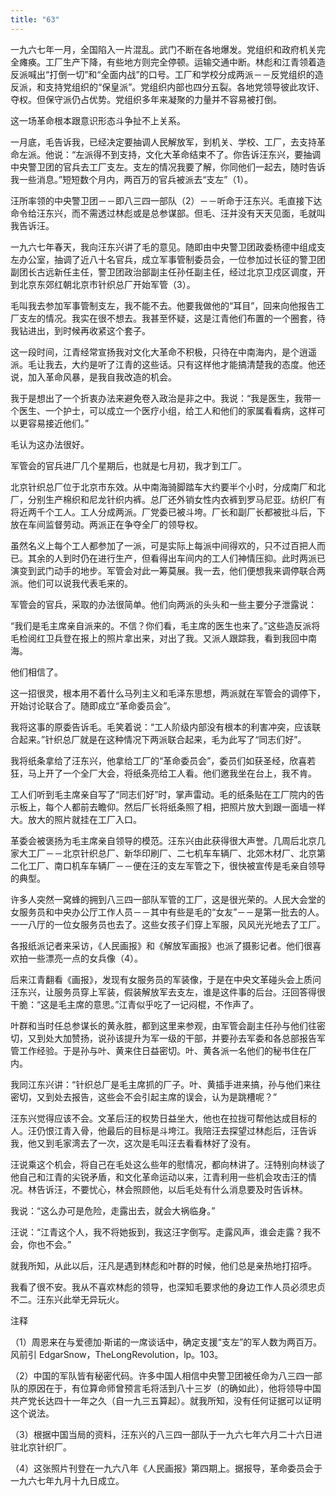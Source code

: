 ```yaml
---
title: "63"
---
```


一九六七年一月，全国陷入一片混乱。武门不断在各地爆发。党组织和政府机关完全瘫痪。工厂生产下降，有些地方则完全停顿。运输交通中断。林彪和江青领着造反派喊出“打倒一切”和“全面内战”的口号。工厂和学校分成两派－－反党组织的造反派，和支持党组织的“保皇派”。党组织内部也四分五裂。各地党领导彼此攻讦、夺权。但保守派仍占优势。党组织多年来凝聚的力量并不容易被打倒。

这一场革命根本跟意识形态斗争扯不上关系。

一月底，毛告诉我，已经决定要抽调人民解放军，到机关、学校、工厂，去支持革命左派。他说：“左派得不到支持，文化大革命结束不了。你告诉汪东兴，要抽调中央警卫团的官兵去工厂支左。支左的情况我要了解，你同他们一起去，随时告诉我一些消息。”短短数个月内，两百万的官兵被派去“支左”（1）。

汪所率领的中央警卫团－－即八三四一部队（2）－－听命于汪东兴。毛直接下达命令给汪东兴，而不需透过林彪或是总参谋部。但毛、汪并没有天天见面，毛就叫我告诉汪。

一九六七年春天，我向汪东兴讲了毛的意见。随即由中央警卫团政委杨德中组成支左办公室，抽调了近八十名官兵，成立军事管制委员会，一位参加过长征的警卫团副团长古远新任主任，警卫团政治部副主任孙任副主任，经过北京卫戍区调度，开到北京东郊红朝北京市针织总厂开始军管（3）。

毛叫我去参加军事管制支左，我不能不去。他要我做他的“耳目”，回来向他报告工厂支左的情况。我实在很不想去。我甚至怀疑，这是江青他们布置的一个圈套，待我钻进出，到时候再收紧这个套子。

这一段时间，江青经常宣扬我对文化大革命不积极，只待在中南海内，是个逍遥派。毛让我去，大约是听了江青的这些话。只有这样他才能搞清楚我的态度。他还说，加入革命风暴，是我自我改造的机会。

我于是想出了一个折衷办法来避免卷入政治是非之中。我说：“我是医生，我带一个医生、一个护士，可以成立一个医疗小组，给工人和他们的家属看看病，这样可以更容易接近他们。”

毛认为这办法很好。

军管会的官兵进厂几个星期后，也就是七月初，我才到工厂。

北京针织总厂位于北京市东效。从中南海骑脚踏车大约要半个小时，分成南厂和北厂，分别生产棉织和尼龙针织内裤。总厂还外销女性内衣裤到罗马尼亚。纺织厂有将近两千个工人。工人分成两派。厂党委已被斗垮。厂长和副厂长都被批斗后，下放在车间监督劳动。两派正在争夺全厂的领导权。

虽然名义上每个工人都参加了一派，可是实际上每派中间得欢的，只不过百把人而已。其余的人到时仍在进行生产，但看得出车间内的工人们神情压抑。此时两派已演变到武门动手的地步。军管会对此一筹莫展。我一去，他们便想我来调停联合两派。他们可以说我代表毛来的。

军管会的官兵，采取的办法很简单。他们向两派的头头和一些主要分子泄露说：

“我们是毛主席亲自派来的。不信？你们看，毛主席的医生也来了。”这些造反派将毛检阅红卫兵登在报上的照片拿出来，对出了我。又派人跟踪我，看到我回中南海。

他们相信了。

这一招很灵，根本用不着什么马列主义和毛泽东思想，两派就在军管会的调停下，开始讨论联合了。随即成立“革命委员会”。

我将这事的原委告诉毛。毛笑着说：“工人阶级内部没有根本的利害冲突，应该联合起来。”针织总厂就是在这种情况下两派联合起来，毛为此写了“同志们好”。

我将纸条拿给了汪东兴，他拿给工厂的“革命委员会”，委员们如获圣经，欣喜若狂，马上开了一个全厂大会，将纸条亮给工人看。他们邀我坐在台上，我不肯。

工人们听到毛主席亲自写了“同志们好”时，掌声雷动。毛的纸条贴在工厂院内的告示板上，每个人都前去瞻仰。然后厂长将纸条照了相，把照片放大到跟一面墙一样大。放大的照片就挂在工厂入口。

革委会被褒扬为毛主席亲自领导的模范。汪东兴由此获得很大声誉。几周后北京几家大工厂－－北京针织总厂、新华印刷厂、二七机车车辆厂、北郊木材厂、北京第二化工厂、南口机车车辆厂－－便在汪的支左军管之下，很快被宣传是毛亲自领导的典型。

许多人突然一窝蜂的拥到八三四一部队军管的工厂，这是很光荣的。人民大会堂的女服务员和中央办公厅工作人员－－其中有些是毛的“女友”－－是第一批去的人。一一八厅的一位女服务员也去了。这些女孩子们穿上军服，风风光光地去了工厂。

各报纸派记者来采访，《人民画报》和《解放军画报》也派了摄影记者。他们很喜欢拍一些漂亮一点的女兵像（4）。

后来江青翻看《画报》，发现有女服务员的军装像，于是在中央文革碰头会上质问汪东兴，让服务员穿上军装，假装解放军去支左，谁是这件事的后台。汪回答得很干脆：“这是毛主席的意思。”江青似乎吃了一记闷棍，不作声了。

叶群和当时任总参谋长的黄永胜，都到这里来参观，由军管会副主任孙与他们往密切，又到处大加赞扬，说孙该提升为军一级的干部，并要孙去军委和各总部报告军管工作经验。于是孙与叶、黄来住日益密切。叶、黄各派一名他们的秘书住在厂内。

我同江东兴讲：“针织总厂是毛主席抓的厂子。叶、黄插手进来搞，孙与他们来往密切，又到处去报告，这些会不会引起主席的误会，认为是跳槽呢？”

汪东兴觉得应该不会。文革后汪的权势日益坐大，他也在拉拢可帮他达成目标的人。汪仍恨江青入骨，他最后的目标是斗垮江。我陪汪去探望过林彪后，汪告诉我，他又到毛家湾去了一次，这次是毛叫汪去看看林好了没有。

汪说乘这个机会，将自己在毛处这么些年的慰情况，都向林讲了。汪特别向林谈了他自己和江青的尖锐矛盾，和文化革命运动以来，江青利用一些机会攻击汪的情况。林告诉汪，不要忧心，林会照顾他，以后毛处有什么消息要及时告诉林。

我说：“这么办可是危险，走露出去，就会大祸临身。”

汪说：“江青这个人，我不将她扳到，我这汪字倒写。走露风声，谁会走露？我不会，你也不会。”

就我所知，从此以后，汪凡是遇到林彪和叶群的时候，他们总是亲热地打招呼。

我看了很不安。我从不喜欢林彪的领导，也深知毛要求他的身边工作人员必须忠贞不二。汪东兴此举无异玩火。

注释

（1）周恩来在与爱德加·斯诺的一席谈话中，确定支援“支左”的军人数为两百万。风前引 EdgarSnow，TheLongRevolution，lp。103。

（2）中国的军队皆有秘密代码。许多中国人相信中央警卫团被任命为八三四一部队的原因在于，有位算命师曾预言毛将活到八十三岁（的确如此），他将领导中国共产党长达四十一年之久（自一九三五算起）。就我所知，没有任何证据可以证明这个说法。

（3）根据中国当局的资料，汪东兴的八三四一部队于一九六七年六月二十六日进驻北京针织厂。

（4）这张照片刊登在一九六八年《人民画报》第四期上。据报导，革命委员会于一九六七年九月十九日成立。

